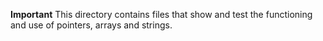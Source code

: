 **Important**
This directory contains files that show and test the functioning and use
of pointers, arrays and strings.
